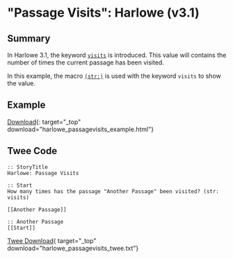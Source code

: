 # "Passage Visits": Harlowe (v3.1)

## Summary

In Harlowe 3.1, the keyword [`visits`](https://twine2.neocities.org/#keyword_visits) is introduced. This value will contains the number of times the current passage has been visited.

In this example, the macro [`(str:)`](https://twine2.neocities.org/#macro_str) is used with the keyword `visits` to show the value.

## Example

[Download](harlowe_passagevisits_example.html){: target="_top" download="harlowe_passagevisits_example.html"}

## Twee Code

```twee
:: StoryTitle
Harlowe: Passage Visits

:: Start
How many times has the passage "Another Passage" been visited? (str: visits)

[[Another Passage]]

:: Another Passage
[[Start]]

```

[Twee Download](harlowe_passagevisits_twee.txt){ target="_top" download="harlowe_passagevisits_twee.txt"}
